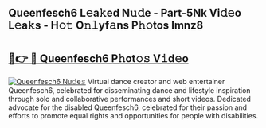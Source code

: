 ## Queenfesch6 L𝚎a𝚔ed N𝚞𝚍e - Part-5Nk Vi𝚍𝚎o L𝚎a𝚔s - H𝚘𝚝 O𝚗𝚕yf𝚊ns P𝚑𝚘tos Imnz8

# <h2><a href="http://kfdo68.oniu.top/?m=Queenfesch6">🔗👉 🔴 Queenfesch6 P𝚑ot𝚘𝚜 V𝚒d𝚎o</a></h2>

[![Queenfesch6 Nu𝚍e𝚜](https://i.imgur.com/0qMVB7G.gif)](http://kfdo68.oniu.top/?m=Queenfesch6)
Virtual dance creator and web entertainer Queenfesch6, celebrated for disseminating dance and lifestyle inspiration through solo and collaborative performances and short videos. Dedicated advocate for the disabled Queenfesch6, celebrated for their passion and efforts to promote equal rights and opportunities for people with disabilities.  
